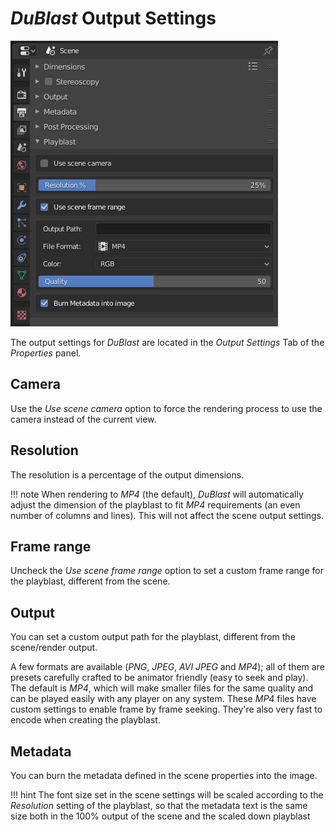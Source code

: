 # *DuBlast* Output Settings

![Settings Screenshot](img/settings.png)

The output settings for *DuBlast* are located in the *Output Settings* Tab of the *Properties* panel.

## Camera

Use the *Use scene camera* option to force the rendering process to use the camera instead of the current view.

## Resolution

The resolution is a percentage of the output dimensions.

!!! note
    When rendering to *MP4* (the default), *DuBlast* will automatically adjust the dimension of the playblast to fit *MP4* requirements (an even number of columns and lines). This will not affect the scene output settings.

## Frame range

Uncheck the *Use scene frame range* option to set a custom frame range for the playblast, different from the scene.

## Output

You can set a custom output path for the playblast, different from the scene/render output.

A few formats are available (*PNG*, *JPEG*, *AVI JPEG* and *MP4*); all of them are presets carefully crafted to be animator friendly (easy to seek and play). The default is *MP4*, which will make smaller files for the same quality and can be played easily with any player on any system. These *MP4* files have custom settings to enable frame by frame seeking. They're also very fast to encode when creating the playblast.

## Metadata

You can burn the metadata defined in the scene properties into the image.

!!! hint
    The font size set in the scene settings will be scaled according to the *Resolution* setting of the playblast, so that the metadata text is the same size both in the 100% output of the scene and the scaled down playblast

